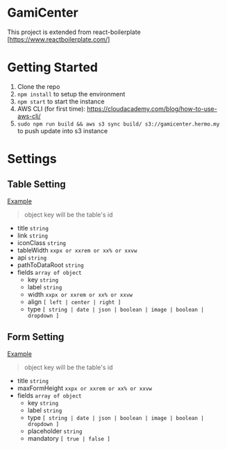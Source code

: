 # GamiCenter
This project is extended from react-boilerplate [https://www.reactboilerplate.com/]

# Getting Started
1. Clone the repo
2. `npm install` to setup the environment
3. `npm start` to start the instance
4. AWS CLI (for first time): https://cloudacademy.com/blog/how-to-use-aws-cli/
5. `sudo npm run build && aws s3 sync build/ s3://gamicenter.hermo.my` to push update into s3 instance


# Settings
## Table Setting
[Example](https://bitbucket.org/hermo/gamicenter/src/26bd00f897ac/app/utils/globalTableSetting.js?at=devel-base)
> object key will be the table's id

* title `string`
* link `string`
* iconClass `string`
* tableWidth `xxpx or xxrem or xx% or xxvw`
* api `string`
* pathToDataRoot `string`
* fields `array of object`
    * key `string`
    * label `string`
    * width `xxpx or xxrem or xx% or xxvw`
    * align `[ left | center | right ]`
    * type `[ string | date | json | boolean | image | boolean | dropdown ]`


## Form Setting
[Example](https://bitbucket.org/hermo/gamicenter/src/26bd00f897ac/app/utils/globalFormSetting.js?at=devel-base)
> object key will be the table's id

* title `string`
* maxFormHeight `xxpx or xxrem or xx% or xxvw`
* fields `array of object`
    * key `string`
    * label `string`
    * type `[ string | date | json | boolean | image | boolean | dropdown ]`
    * placeholder `string`
    * mandatory `[ true | false ]`